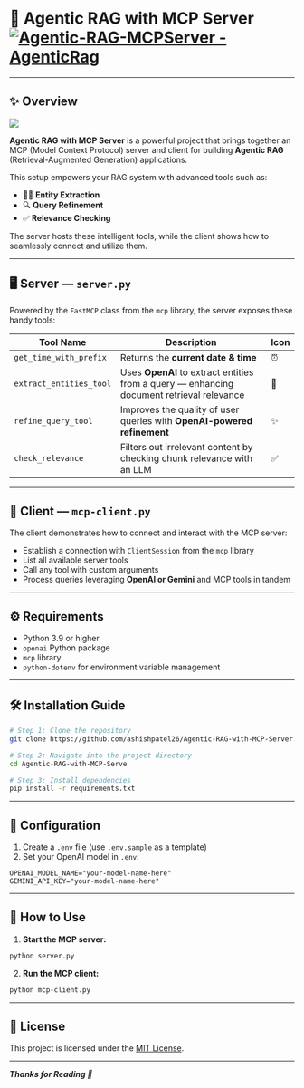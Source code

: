 # 🚀 Agentic RAG with MCP Server [![Agentic-RAG-MCPServer - AgenticRag](https://img.shields.io/badge/Agentic--RAG--MCPServer-AgenticRag-blueviolet)](https://github.com/ashishpatel26/Agentic-RAG-with-MCP-Server)

---

## ✨ Overview

![](Image/AgenticRAGMCPServer.gif)

**Agentic RAG with MCP Server** is a powerful project that brings together an MCP (Model Context Protocol) server and client for building **Agentic RAG** (Retrieval-Augmented Generation) applications.

This setup empowers your RAG system with advanced tools such as:

* 🕵️‍♂️ **Entity Extraction**
* 🔍 **Query Refinement**
* ✅ **Relevance Checking**

The server hosts these intelligent tools, while the client shows how to seamlessly connect and utilize them.

---

## 🖥️ Server — `server.py`

Powered by the `FastMCP` class from the `mcp` library, the server exposes these handy tools:

| Tool Name               | Description                                                                               | Icon |
| ----------------------- | ----------------------------------------------------------------------------------------- | ---- |
| `get_time_with_prefix`  | Returns the **current date & time**                                                       | ⏰    |
| `extract_entities_tool` | Uses **OpenAI** to extract entities from a query — enhancing document retrieval relevance | 🧠   |
| `refine_query_tool`     | Improves the quality of user queries with **OpenAI-powered refinement**                   | ✨    |
| `check_relevance`       | Filters out irrelevant content by checking chunk relevance with an LLM                    | ✅    |

---

## 🤝 Client — `mcp-client.py`

The client demonstrates how to connect and interact with the MCP server:

* Establish a connection with `ClientSession` from the `mcp` library
* List all available server tools
* Call any tool with custom arguments
* Process queries leveraging **OpenAI or Gemini** and MCP tools in tandem

---

## ⚙️ Requirements

* Python 3.9 or higher
* `openai` Python package
* `mcp` library
* `python-dotenv` for environment variable management

---

## 🛠️ Installation Guide

```bash
# Step 1: Clone the repository
git clone https://github.com/ashishpatel26/Agentic-RAG-with-MCP-Server.git

# Step 2: Navigate into the project directory
cd Agentic-RAG-with-MCP-Serve

# Step 3: Install dependencies
pip install -r requirements.txt
```

---

## 🔐 Configuration

1. Create a `.env` file (use `.env.sample` as a template)
2. Set your OpenAI model in `.env`:

```env
OPENAI_MODEL_NAME="your-model-name-here"
GEMINI_API_KEY="your-model-name-here"
```

---

## 🚀 How to Use

1. **Start the MCP server:**

```bash
python server.py
```

2. **Run the MCP client:**

```bash
python mcp-client.py
```

---

## 📜 License

This project is licensed under the [MIT License](LICENSE).

---

***Thanks for Reading 🙏***



